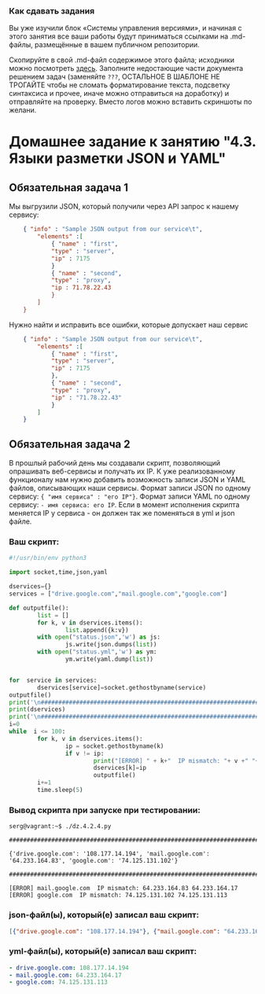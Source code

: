 ### Как сдавать задания

Вы уже изучили блок «Системы управления версиями», и начиная с этого занятия все ваши работы будут приниматься ссылками на .md-файлы, размещённые в вашем публичном репозитории.

Скопируйте в свой .md-файл содержимое этого файла; исходники можно посмотреть [здесь](https://raw.githubusercontent.com/netology-code/sysadm-homeworks/devsys10/04-script-03-yaml/README.md). Заполните недостающие части документа решением задач (заменяйте `???`, ОСТАЛЬНОЕ В ШАБЛОНЕ НЕ ТРОГАЙТЕ чтобы не сломать форматирование текста, подсветку синтаксиса и прочее, иначе можно отправиться на доработку) и отправляйте на проверку. Вместо логов можно вставить скриншоты по желани.

# Домашнее задание к занятию "4.3. Языки разметки JSON и YAML"


## Обязательная задача 1
Мы выгрузили JSON, который получили через API запрос к нашему сервису:
```json
    { "info" : "Sample JSON output from our service\t",
        "elements" :[
            { "name" : "first",
            "type" : "server",
            "ip" : 7175 
            }
            { "name" : "second",
            "type" : "proxy",
            "ip : 71.78.22.43
            }
        ]
    }
```
  Нужно найти и исправить все ошибки, которые допускает наш сервис


```json
    { "info" : "Sample JSON output from our service\t",
        "elements" :[
            { "name" : "first",
            "type" : "server",
            "ip" : 7175 
            },
            { "name" : "second",
            "type" : "proxy",
            "ip" : "71.78.22.43"
            }
        ]
    }
```

## Обязательная задача 2
В прошлый рабочий день мы создавали скрипт, позволяющий опрашивать веб-сервисы и получать их IP. К уже реализованному функционалу нам нужно добавить возможность записи JSON и YAML файлов, описывающих наши сервисы. Формат записи JSON по одному сервису: `{ "имя сервиса" : "его IP"}`. Формат записи YAML по одному сервису: `- имя сервиса: его IP`. Если в момент исполнения скрипта меняется IP у сервиса - он должен так же поменяться в yml и json файле.

### Ваш скрипт:
```python
#!/usr/bin/env python3

import socket,time,json,yaml

dservices={}
services = ["drive.google.com","mail.google.com","google.com"]

def outputfile():
        list = []
        for k, v in dservices.items():
                list.append({k:v})
        with open("status.json",'w') as js:
                js.write(json.dumps(list))
        with open("status.yml",'w') as ym:
                ym.write(yaml.dump(list))


for  service in services:
        dservices[service]=socket.gethostbyname(service)
outputfile()
print('\n##########################################################################################################\n')
print(dservices)
print('\n##########################################################################################################\n')
i=0
while  i <= 100:
        for k, v in dservices.items():
                ip = socket.gethostbyname(k)
                if v != ip:
                        print("[ERROR] " + k+"  IP mismatch: "+ v +" "+ip)
                        dservices[k]=ip
                        outputfile()
        i+=1
        time.sleep(5)
```

### Вывод скрипта при запуске при тестировании:
```
serg@vagrant:~$ ./dz.4.2.4.py

##########################################################################################################

{'drive.google.com': '108.177.14.194', 'mail.google.com': '64.233.164.83', 'google.com': '74.125.131.102'}

##########################################################################################################

[ERROR] mail.google.com  IP mismatch: 64.233.164.83 64.233.164.17
[ERROR] google.com  IP mismatch: 74.125.131.102 74.125.131.113

```

### json-файл(ы), который(е) записал ваш скрипт:
```json
[{"drive.google.com": "108.177.14.194"}, {"mail.google.com": "64.233.164.17"}, {"google.com": "74.125.131.113"}]

```

### yml-файл(ы), который(е) записал ваш скрипт:
```yaml
- drive.google.com: 108.177.14.194
- mail.google.com: 64.233.164.17
- google.com: 74.125.131.113

```


